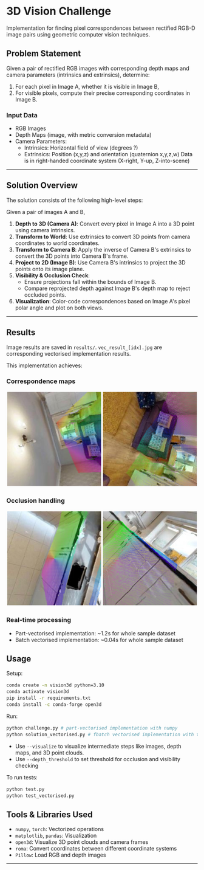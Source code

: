 # 3D Vision Challenge

Implementation for finding pixel correspondences between rectified RGB-D image pairs using geometric computer vision techniques.

## Problem Statement

Given a pair of rectified RGB images with corresponding depth maps and camera parameters (intrinsics and extrinsics), determine:
1. For each pixel in Image A, whether it is visible in Image B, 
2. For visible pixels, compute their precise corresponding coordinates in Image B.

### Input Data
- RGB Images 
- Depth Maps (image, with metric conversion metadata)
- Camera Parameters:
  - Intrinsics: Horizontal field of view (degrees ?)
  - Extrinsics: Position (x,y,z) and orientation (quaternion x,y,z,w)
Data is in right-handed coordinate system (X-right, Y-up, Z-into-scene)

---

## Solution Overview

The solution consists of the following high-level steps:

Given a pair of images A and B, 
1. **Depth to 3D (Camera A)**: Convert every pixel in Image A into a 3D point using camera intrinsics.
2. **Transform to World**: Use extrinsics to convert 3D points from camera coordinates to world coordinates.
3. **Transform to Camera B**: Apply the inverse of Camera B's extrinsics to convert the 3D points into Camera B's frame.
4. **Project to 2D (Image B)**: Use Camera B's intrinsics to project the 3D points onto its image plane.
5. **Visibility & Occlusion Check**:
   - Ensure projections fall within the bounds of Image B.
   - Compare reprojected depth against Image B's depth map to reject occluded points.
6. **Visualization**: Color-code correspondences based on Image A's pixel polar angle and plot on both views.

---

## Results

Image results are saved in `results/`. `vec_result_[idx].jpg` are corresponding vectorised implementation results.

This implementation achieves:
### Correspondence maps
![Correspondence Map](results/result_3.jpg)
### Occlusion handling
![Occlusion Handling](results/result_2.jpg)
### Real-time processing
- Part-vectorised implementation: ~1.2s for whole sample dataset
- Batch vectorised implementation: ~0.04s for whole sample dataset

## Usage

Setup:
```bash
conda create -n vision3d python=3.10
conda activate vision3d
pip install -r requirements.txt
conda install -c conda-forge open3d
```

Run:
```bash
python challenge.py # part-vectorised implementation with numpy
python solution_vectorised.py # fbatch vectorised implementation with torch
```

- Use `--visualize` to visualize intermediate steps like images, depth maps, and 3D point clouds.
- Use `--depth_threshold` to set threshold for occlusion and visibility checking

To run tests:
```bash
python test.py
python test_vectorised.py
```


## Tools & Libraries Used
- `numpy`, `torch`: Vectorized operations
- `matplotlib`, `pandas`: Visualization
- `open3d`: Visualize 3D point clouds and camera frames
- `roma`: Convert coordinates between different coordinate systems
- `Pillow`: Load RGB and depth images

---



